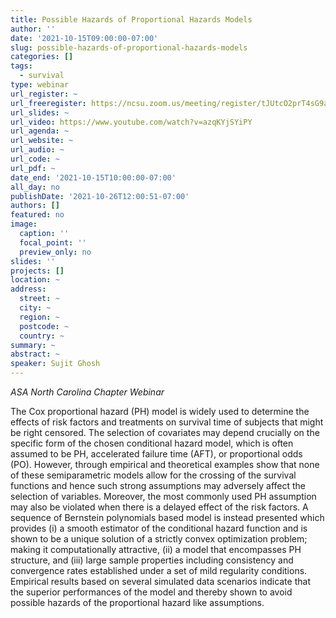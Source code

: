 ```yaml
---
title: Possible Hazards of Proportional Hazards Models
author: ''
date: '2021-10-15T09:00:00-07:00'
slug: possible-hazards-of-proportional-hazards-models
categories: []
tags:
  - survival
type: webinar
url_register: ~
url_freeregister: https://ncsu.zoom.us/meeting/register/tJUtcO2prT4sG9ait0X8o_zeMBrKlBW16pbE
url_slides: ~
url_video: https://www.youtube.com/watch?v=azqKYjSYiPY
url_agenda: ~
url_website: ~
url_audio: ~
url_code: ~
url_pdf: ~
date_end: '2021-10-15T10:00:00-07:00'
all_day: no
publishDate: '2021-10-26T12:00:51-07:00'
authors: []
featured: no
image:
  caption: ''
  focal_point: ''
  preview_only: no
slides: ''
projects: []
location: ~
address:
  street: ~
  city: ~
  region: ~
  postcode: ~
  country: ~
summary: ~
abstract: ~
speaker: Sujit Ghosh
---
```

*ASA North Carolina Chapter Webinar*
<!--more-->
The Cox proportional hazard (PH) model is widely used to determine the effects of risk factors and treatments on survival time of subjects that might be right censored. The selection of covariates may depend crucially on the specific form of the chosen conditional hazard model, which is often assumed to be PH, accelerated failure time (AFT), or proportional odds (PO). However, through empirical and theoretical
examples show that none of these semiparametric models allow for the crossing of the survival functions and hence such strong assumptions may adversely affect the selection of variables. Moreover, the most commonly
used PH assumption may also be violated when there is a delayed effect of the risk factors. A sequence of Bernstein polynomials based model is instead presented which provides (i) a smooth estimator of the conditional hazard function and is shown to be a unique solution of a strictly convex optimization problem; making it computationally attractive, (ii) a model that encompasses PH structure, and (iii) large sample properties including consistency and convergence rates established under a set of mild regularity conditions. Empirical results based on several simulated data scenarios indicate that the superior performances of the model and thereby shown to avoid possible hazards of the proportional hazard like assumptions.